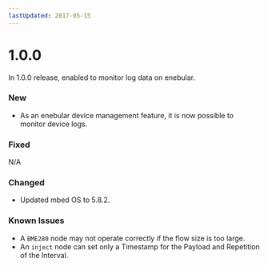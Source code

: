 ```yaml
---
lastUpdated: 2017-05-15
---
```


# 1.0.0

In 1.0.0 release, enabled to monitor log data on enebular.

### New

* As an enebular device management feature, it is now possible to monitor device logs.

### Fixed

N/A

### Changed

* Updated mbed OS to 5.8.2.

### Known Issues

* A `BME280` node may not operate correctly if the flow size is too large.
* An `inject` node can set only a Timestamp for the Payload and Repetition of the Interval.

